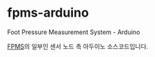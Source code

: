 # fpms-arduino
Foot Pressure Measurement System - Arduino

[FPMS](https://github.com/WBPBP/fpms-docs)의 일부인 센서 노드 측 아두이노 소스코드입니다.
